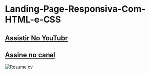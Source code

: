 # Landing-Page-Responsiva-Com-HTML-e-CSS
## [Assistir No YouTubr](https://www.youtube.com/watch?v=duNwZHP3NR4)
## [Assine no canal](https://www.youtube.com/channel/UCxKIsX5OXyyNWVmomuDc-LA?sub_confirmation=1)
![Resume cv](/preview.png)
